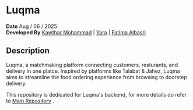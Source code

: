 # Luqma
**Date** Aug / 06 / 2025 <br>
**Developed By**  [Kawthar Mohammad](https://github.com/Kawthara-M) | [Yara](https://github.com/Yara-Waleed) | [Fatima Albasri](https://github.com/fatemaAlbasri)

## Description
Luqma, a matchmaking platform connecting customers, resturants, and delivery in one platce. Inspired by platforms like Talabat & Jahez, Luqma aims to streamline the food ordering experience from browsing to doorstep delivery.

This repository is dedicated for Luqma's backend, for more details do refer to [Main Repository](https://github.com/Kawthara-M/Luqma) .
